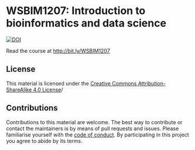 # WSBIM1207: Introduction to bioinformatics and data science

[![DOI](https://zenodo.org/badge/147494586.svg)](https://zenodo.org/badge/latestdoi/147494586)

Read the course at http://bit.ly/WSBIM1207


## License

This material is licensed under the [Creative Commons
Attribution-ShareAlike 4.0
License](https://creativecommons.org/licenses/by-sa/4.0/)/

## Contributions

Contributions to this material are welcome. The best way to contribute
or contact the maintainers is by means of pull requests and
issues. Please familiarise yourself with the [code of
conduct](https://github.com/UCLouvain-CBIO/WSBIM1207/blob/master/CONDUCT.md). By
participating in this project you agree to abide by its terms.
